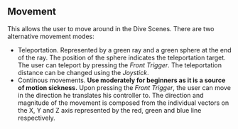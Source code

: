 ## Movement
This allows the user to move around in the Dive Scenes.
There are two alternative movement modes:
- Teleportation. Represented by a green ray and a green sphere at the end of the ray. The position of the sphere indicates the teleportation target. The user can teleport by pressing the *Front Trigger*. The teleportation distance can be changed using the *Joystick*.
- Continous movements. **Use moderately for beginners as it is a source of motion sickness.** Upon pressing the *Front Trigger*, the user can move in the direction he translates his controller to. The direction and magnitude of the movement is composed from the individual vectors on the X, Y and Z axis represented by the red, green and blue line respectively.